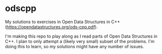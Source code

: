 # odscpp
My solutions to exercises in Open Data Structures in C++ (https://opendatastructures.org/ods-cpp.pdf).

I'm making this repo to play along as I read parts of Open Data Structures in C++. I plan to only attempt a (likely very small) subset of the problems. I'm doing this to learn, so my solutions might have any number of issues.

